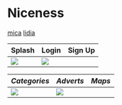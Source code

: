 # Niceness
[mica](https://github.com/micaela1830)
[lidia](https://github.com/LidiaParral)


Splash | Login | Sign Up |
------ | ------ | ------ |
 ![](img/login.jpg) | ![](img/signup.jpg)|

 *Categories* | *Adverts* | *Maps*
 ------ | ------ | ------
![](img/adverts.jpg) | ![](img/maps.jpg)|
